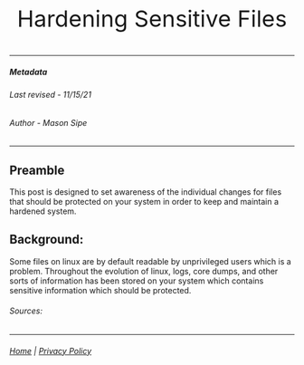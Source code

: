 <p style="text-align: center; font-size: 40px;">Hardening Sensitive Files</p>

---

##### Metadata

###### Last revised - 11/15/21

###### Author       - Mason Sipe

---

## Preamble

This post is designed to set awareness of the individual changes for files that should be protected on your system in order to keep and maintain a hardened system.

## Background:

Some files on linux are by default readable by unprivileged users which is a problem. Throughout the evolution of linux, logs, core dumps, and other sorts of information has been stored on your system which contains sensitive information which should be protected.

###### Sources:


---

###### [Home](https://mksipe.github.io/mksipe/) | [Privacy Policy](https://mksipe.github.io/mksipe/Privacy)